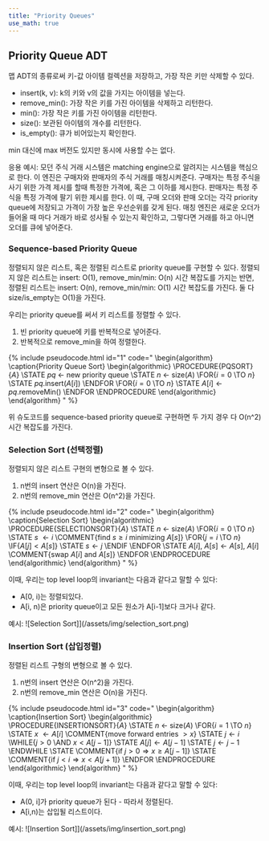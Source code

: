 ```yaml
---
title: "Priority Queues"
use_math: true
---
```


## Priority Queue ADT
맵 ADT의 종류로써 키-값 아이템 컬렉션을 저장하고, 가장 작은 키만 삭제할 수 있다.
- insert(k, v): k의 키와 v의 값을 가지는 아이템을 넣는다.
- remove_min(): 가장 작은 키를 가진 아이템을 삭제하고 리턴한다.
- min(): 가장 작은 키를 가진 아이템을 리턴한다.
- size(): 보관된 아이템의 개수를 리턴한다.
- is_empty(): 큐가 비어있는지 확인한다.

min 대신에 max 버전도 있지만 동시에 사용할 수는 없다.

응용 예시: 모던 주식 거래 시스템은 matching engine으로 알려지는 시스템을 핵심으로 한다. 이 엔진은 구매자와 판매자의 주식 거래를 매칭시켜준다.
구매자는 특정 주식을 사기 위한 가격 제시를 할때 특정한 가격에, 혹은 그 이하를 제시한다.
판매자는 특정 주식을 특정 가격에 팔기 위한 제시를 한다.
이 때, 구매 오더와 판매 오더는 각각 priority queue에 저장되고 가격이 가장 높은 우선순위를 갖게 된다. 매칭 엔진은 새로운 오더가 들어올 때 마다 거래가 바로 성사될 수 있는지 확인하고, 그렇다면 거래를 하고 아니면 오더를 큐에 넣어준다.

### Sequence-based Priority Queue
정렬되지 않은 리스트, 혹은 정렬된 리스트로 priority queue를 구현할 수 있다.
정렬되지 않은 리스트는 insert: O(1), remove_min/min: O(n) 시간 복잡도를 가지는 반면, 정렬된 리스트는 insert: O(n), remove_min/min: O(1) 시간 복잡도를 가진다. 둘 다 size/is_empty는 O(1)을 가진다.

우리는 priority queue를 써서 키 리스트를 정렬할 수 있다.
1. 빈 priority queue에 키를 반복적으로 넣어준다.
2. 반복적으로 remove_min을 하여 정렬한다.

{% include pseudocode.html id="1" code="
\begin{algorithm}
\caption{Priority Queue Sort}
\begin{algorithmic}
\PROCEDURE{PQSORT}{$A$}
    \STATE $pq$ $\leftarrow$ new priority queue
    \STATE $n$ $\leftarrow$ size$(A)$
    \FOR{$i = 0$ \TO $n$}
        \STATE $pq$.insert$(A[i])$
    \ENDFOR
    \FOR{$i = 0$ \TO $n$}
        \STATE $A[i] \leftarrow pq$.removeMin()
    \ENDFOR
\ENDPROCEDURE
\end{algorithmic}
\end{algorithm}
" %}

위 슈도코드를 sequence-based priority queue로 구현하면 두 가지 경우 다 O(n^2) 시간 복잡도를 가진다.

### Selection Sort (선택정렬)
정렬되지 않은 리스트 구현의 변형으로 볼 수 있다.
1. n번의 insert 연산은 O(n)을 가진다.
2. n번의 remove_min 연산은 O(n^2)을 가진다.

{% include pseudocode.html id="2" code="
\begin{algorithm}
\caption{Selection Sort}
\begin{algorithmic}
\PROCEDURE{SELECTIONSORT}{$A$}
    \STATE $n$ $\leftarrow$ size$(A)$
    \FOR{$i = 0$ \TO $n$}       
        \STATE $s$ $\leftarrow i$
        \COMMENT{find $s \geq i$ minimizing $A[s]$}
        \FOR{$j = i$ \TO $n$}
            \IF{$A[j] < A[s]$}
                \STATE $s \leftarrow j$
            \ENDIF
        \ENDFOR
        \STATE $A[i]$, $A[s] \leftarrow A[s]$, $A[i]$
        \COMMENT{swap $A[i]$ and $A[s]$}
    \ENDFOR
\ENDPROCEDURE
\end{algorithmic}
\end{algorithm}
" %}

이때, 우리는 top level loop의 invariant는 다음과 같다고 말할 수 있다:
- A[0, i)는 정렬되있다.
- A[i, n)은 priority queue이고 모든 원소가 A[i-1]보다 크거나 같다.

예시:
![Selection Sort]](/assets/img/selection_sort.png)

### Insertion Sort (삽입정렬)
정렬된 리스트 구형의 변형으로 볼 수 있다.
1. n번의 insert 연산은 O(n^2)을 가진다.
2. n번의 remove_min 연산은 O(n)을 가진다.

{% include pseudocode.html id="3" code="
\begin{algorithm}
\caption{Insertion Sort}
\begin{algorithmic}
\PROCEDURE{INSERTIONSORT}{$A$}
    \STATE $n$ $\leftarrow$ size$(A)$
    \FOR{$i = 1$ \TO $n$}       
        \STATE $x$ $\leftarrow A[i]$    \COMMENT{move forward entries $> x$}
        \STATE $j \leftarrow i$
        \WHILE{$j > 0$ \AND $x < A[j-1]$}
            \STATE $A[j] \leftarrow A[j-1]$
            \STATE $j \leftarrow j - 1$ 
        \ENDWHILE
        \STATE  \COMMENT{if $j > 0 \Rightarrow x \geq A[j-1]$}
        \STATE  \COMMENT{if $j < i \Rightarrow x < A[j+1]$}
    \ENDFOR
\ENDPROCEDURE
\end{algorithmic}
\end{algorithm}
" %}

이때, 우리는 top level loop의 invariant는 다음과 같다고 말할 수 있다:
- A(0, i]가 priority queue가 된다 - 따라서 정렬된다.
- A[i,n)는 삽입될 리스트이다.

예시:
![Insertion Sort]](/assets/img/insertion_sort.png)
